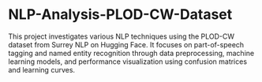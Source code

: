 # NLP-Analysis-PLOD-CW-Dataset
This project investigates various NLP techniques using the PLOD-CW dataset from Surrey NLP on Hugging Face. It focuses on part-of-speech tagging and named entity recognition through data preprocessing, machine learning models, and performance visualization using confusion matrices and learning curves.
